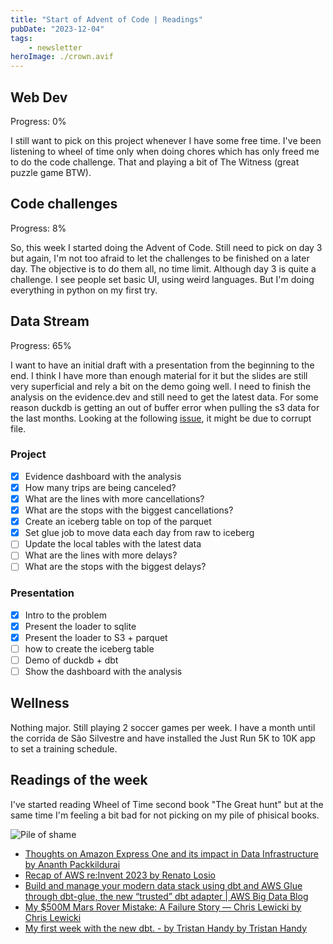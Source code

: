 ```yaml
---
title: "Start of Advent of Code | Readings"
pubDate: "2023-12-04"
tags: 
    - newsletter
heroImage: ./crown.avif
---
```




## Web Dev

Progress: 0%

I still want to pick on this project whenever I have some free time. I've been listening to wheel of time only when doing chores which has only freed me to do the code challenge. That and playing a bit of The Witness (great puzzle game BTW).

## Code challenges

Progress: 8%

So, this week I started doing the Advent of Code. Still need to pick on day 3 but again, I'm not too afraid to let the challenges to be finished on a later day. The objective is to do them all, no time limit. Although day 3 is quite a challenge. I see people set basic UI, using weird languages. But I'm doing everything in python on my first try.

## Data Stream

Progress: 65%

I want to have an initial draft with a presentation from the beginning to the end. I think I have more than enough material for it but the slides are still very superficial and rely a bit on the demo going well. I need to finish the analysis on the evidence.dev and still need to get the latest data. For some reason duckdb is getting an out of buffer error when pulling the s3 data for the last months. Looking at the following [issue](https://github.com/duckdb/duckdb/issues/2608#issuecomment-970074658), it might be due to corrupt file.

### Project

- [X] Evidence dashboard with the analysis
- [X] How many trips are being canceled?
- [X] What are the lines with more cancellations?
- [X] What are the stops with the biggest cancellations?
- [X] Create an iceberg table on top of the parquet
- [X] Set glue job to move data each day from raw to iceberg
- [ ] Update the local tables with the latest data
- [ ] What are the lines with more delays?
- [ ] What are the stops with the biggest delays?

### Presentation

- [X] Intro to the problem
- [X] Present the loader to sqlite
- [X] Present the loader to S3 + parquet
- [ ] how to create the iceberg table
- [ ] Demo of duckdb + dbt
- [ ] Show the dashboard with the analysis

## Wellness

Nothing major. Still playing 2 soccer games per week. I have a month until the corrida de São Silvestre and have installed the Just Run 5K to 10K app to set a training schedule.

## Readings of the week

I've started reading Wheel of Time second book "The Great hunt" but at the same time I'm feeling a bit bad for not picking on my pile of phisical books.

![Pile of shame](./pile_books.avif)

- [Thoughts on Amazon Express One and its impact in Data Infrastructure by Ananth Packkildurai](https://www.dataengineeringweekly.com/p/thoughts-on-amazon-express-one-and)
- [Recap of AWS re:Invent 2023 by Renato Losio](https://www.infoq.com/news/2023/12/aws-reinvent-2023-recap/)
- [Build and manage your modern data stack using dbt and AWS Glue through dbt-glue, the new “trusted” dbt adapter | AWS Big Data Blog](https://aws.amazon.com/blogs/big-data/build-and-manage-your-modern-data-stack-using-dbt-and-aws-glue-through-dbt-glue-the-new-trusted-dbt-adapter/)
- [My $500M Mars Rover Mistake: A Failure Story — Chris Lewicki by Chris Lewicki](https://www.chrislewicki.com/articles/failurestory)
- [My first week with the new dbt. - by Tristan Handy by Tristan Handy](https://roundup.getdbt.com/p/my-first-week-with-the-new-dbt)
